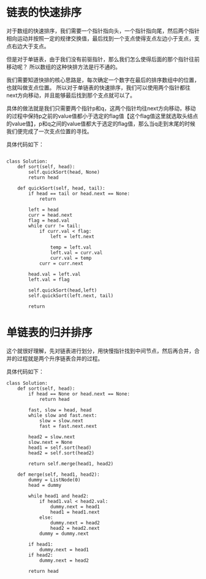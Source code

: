 # 链表的快速排序

对于数组的快速排序，我们需要一个指针指向头，一个指针指向尾，然后两个指针相向运动并按照一定的规律交换值，最后找到一个支点使得支点左边小于支点，支点右边大于支点。

但是对于单链表，由于我们没有前驱指针，那么我们怎么使得后面的那个指针往前移动呢？
所以数组的这种快排方法是行不通的。

我们需要知道快排的核心思路是，每次确定一个数字在最后的排序数组中的位置，也就叫做支点位置。
所以对于单链表的快速排序，我们可以使用两个指针都往next方向移动，并且能够最后找到那个支点就可以了。


具体的做法就是我们只需要两个指针p和q，这两个指针均往next方向移动，移动的过程中保持p之前的value值都小于选定的flag值【这个flag值这里就选取头结点的value值】，p和q之间的value值都大于选定的flag值，那么当q走到末尾的时候我们便完成了一次支点位置的寻找。

具体代码如下：
```

class Solution:
    def sort(self, head):
        self.quickSort(head, None)
        return head
    
    def quickSort(self, head, tail):
        if head == tail or head.next == None:
            return
        
        left = head
        curr = head.next
        flag = head.val
        while curr != tail:
            if curr.val < flag:
                left = left.next
                
                temp = left.val
                left.val = curr.val
                curr.val = temp
            curr = curr.next
        
        head.val = left.val
        left.val = flag
        
        self.quickSort(head,left)
        self.quickSort(left.next, tail)
        
        return
```



# 单链表的归并排序

这个就很好理解，先对链表进行划分，用快慢指针找到中间节点，然后再合并，合并的过程就是两个升序链表合并的过程。

具体代码如下：
```
class Solution:
    def sort(self, head):
        if head == None or head.next == None:
            return head
        
        fast, slow = head, head
        while slow and fast.next:
            slow = slow.next
            fast = fast.next.next
            
        head2 = slow.next
        slow.next = None
        head1 = self.sort(head)
        head2 = self.sort(head2)
        
        return self.merge(head1, head2)
    
    def merge(self, head1, head2):
        dummy = ListNode(0)
        head = dummy
        
        while head1 and head2:
            if head1.val < head2.val:
                dummy.next = head1
                head1 = head1.next
            else:
                dummy.next = head2
                head2 = head2.next
            dummy = dummy.next
        
        if head1:
            dummy.next = head1
        if head2:
            dummy.next = head2
        
        return head
```